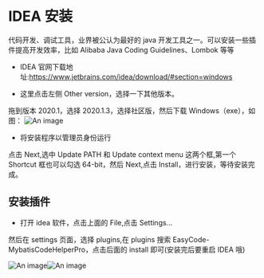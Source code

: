 # IDEA 安装

代码开发、调试工具，业界被公认为最好的 java 开发工具之一。可以安装一些插件提高开发效率，比如 Alibaba Java Coding Guidelines、Lombok 等等

- IDEA 官网下载地址:https://www.jetbrains.com/idea/download/#section=windows

- 这里点击左侧 Other version，选择一下其他版本。

拖到版本 2020.1，选择 2020.1.3，选择社区版，然后下载 Windows（exe），如图：
![An image](/vuecomp/guideImg/IDEA1.png)

- 将安装程序以管理员身份运行

点击 Next,选中 Update PATH 和 Update context menu 这两个框,第一个 Shortcut 框也可以勾选 64-bit，然后 Next,点击 Install，进行安装，等待安装完成。

## 安装插件

- 打开 idea 软件，点击上面的 File,点击 Settings...

然后在 settings 页面，选择 plugins,在 plugins 搜索 EasyCode-MybatisCodeHelperPro，点击后面的 install 即可(安装完后要重启 IDEA 哦)

![An image](/vuecomp/guideImg/installcj.webp)![An image](/vuecomp/guideImg/installcj1.webp)
